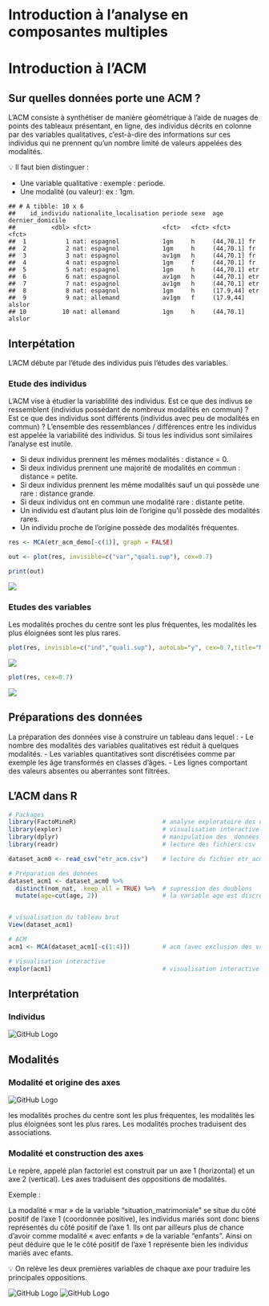 Introduction à l’analyse en composantes multiples
================

# Introduction à l’ACM

## Sur quelles données porte une ACM ?

L’ACM consiste à synthétiser de manière géométrique à l’aide de nuages
de points des tableaux présentant, en ligne, des individus décrits en
colonne par des variables qualitatives, c’est-à-dire des informations
sur ces individus qui ne prennent qu’un nombre limité de valeurs
appelées des modalités.

:bulb: Il faut bien distinguer :

  - Une variable qualitative : exemple : periode.  
  - Une modalité (ou valeur): ex : 1gm.

<!-- end list -->

    ## # A tibble: 10 x 6
    ##    id_individu nationalite_localisation periode sexe  age       dernier_domicile
    ##          <dbl> <fct>                    <fct>   <fct> <fct>     <fct>           
    ##  1           1 nat: espagnol            1gm     h     (44,70.1] fr              
    ##  2           2 nat: espagnol            1gm     h     (44,70.1] fr              
    ##  3           3 nat: espagnol            av1gm   h     (44,70.1] fr              
    ##  4           4 nat: espagnol            1gm     f     (44,70.1] fr              
    ##  5           5 nat: espagnol            1gm     h     (44,70.1] etr             
    ##  6           6 nat: espagnol            av1gm   h     (44,70.1] etr             
    ##  7           7 nat: espagnol            av1gm   h     (44,70.1] etr             
    ##  8           8 nat: espagnol            1gm     h     (17.9,44] etr             
    ##  9           9 nat: allemand            av1gm   f     (17.9,44] alslor          
    ## 10          10 nat: allemand            1gm     h     (44,70.1] alslor

## Interpétation

L’ACM débute par l’étude des individus puis l’études des variables.

### Etude des individus

L’ACM vise à étudier la variablilité des individus. Est ce que des
indivus se ressemblent (individus possédant de nombreux modalités en
commun) ? Est ce que des individus sont différents (individus avec peu
de modalités en commun) ? L’ensemble des ressemblances / différences
entre les individus est appelée la variabilité des individus. Si tous
les individus sont similaires l’analyse est inutile.

  - Si deux individus prennent les mêmes modalités : distance = 0.
  - Si deux individus prennent une majorité de modalités en commun :
    distance = petite.
  - Si deux individus prennent les même modalités sauf un qui possède
    une rare : distance grande.
  - Si deux individus ont en commun une modalité rare : distante petite.
  - Un individu est d’autant plus loin de l’origine qu’il possède des
    modalités rares.
  - Un individu proche de l’origine possède des modalités fréquentes.

<!-- end list -->

``` r
res <- MCA(etr_acm_demo[-c(1)], graph = FALSE)  
```

``` r
out <- plot(res, invisible=c("var","quali.sup"), cex=0.7)

print(out)
```

![](acm_files/figure-gfm/unnamed-chunk-5-1.png)<!-- -->

### Etudes des variables

Les modalités proches du centre sont les plus fréquentes, les modalités
les plus éloignées sont les plus rares.

``` r
plot(res, invisible=c("ind","quali.sup"), autoLab="y", cex=0.7,title="Modalités actives")
```

![](acm_files/figure-gfm/unnamed-chunk-6-1.png)<!-- -->

``` r
plot(res, cex=0.7)
```

![](acm_files/figure-gfm/unnamed-chunk-7-1.png)<!-- -->

## Préparations des données

La préparation des données vise à construire un tableau dans lequel : -
Le nombre des modalités des variables qualitatives est réduit à quelques
modalités. - Les variables quantitatives sont discrétisées comme par
exemple les âge transformés en classes d’âges. - Les lignes comportant
des valeurs absentes ou aberrantes sont filtrées.

## L’ACM dans R

``` r
# Packages
library(FactoMineR)                        # analyse exploratoire des donnees multivariées
library(explor)                            # visualisation interactive de l'ACM
library(dplyr)                             # manipulation des  données
library(readr)                             # lecture des fichiers csv

dataset_acm0 <- read_csv("etr_acm.csv")    # lecture du fichier etr_acm.csv

# Préparation des données 
dataset_acm1 <- dataset_acm0 %>%
  distinct(nom_nat, .keep_all = TRUE) %>%  # supression des doublons
  mutate(age=cut(age, 2))                  # la variable age est discrétisée en deux intervalles égaux


# visualisation du tableau brut 
View(dataset_acm1)

# ACM
acm1 <- MCA(dataset_acm1[-c(1:4)])         # acm (avec exclusion des variables 1 à 4).

# Visualisation interactive
explor(acm1)                               # visualisation interactive de l'ACM
```

## Interprétation

### Individus

![GitHub Logo](images/explor_ind.svg)

## Modalités

### Modalité et origine des axes

![GitHub Logo](images/explor_var.svg)

les modalités proches du centre sont les plus fréquentes, les modalités
les plus éloignées sont les plus rares. Les modalités proches traduisent
des associations.

### Modalité et construction des axes

Le repère, appelé plan factoriel est construit par un axe 1 (horizontal)
et un axe 2 (vertical). Les axes traduisent des oppositions de
modalités.

Exemple :

La modalité « mar » de la variable “situation\_matrimoniale” se situe du
côté positif de l’axe 1 (coordonnée positive), les individus mariés sont
donc biens représentés du côté positif de l’axe 1. Ils ont par ailleurs
plus de chance d’avoir comme modalité « avec enfants » de la variable
“enfants”. Ainsi on peut déduire que le le côté positif de l’axe 1
représente bien les individus mariés avec efants.

:bulb: On relève les deux premières variables de chaque axe pour
traduire les principales oppositions.

![GitHub Logo](images/var-axe1.PNG) ![GitHub Logo](images/var-axe2.PNG)
